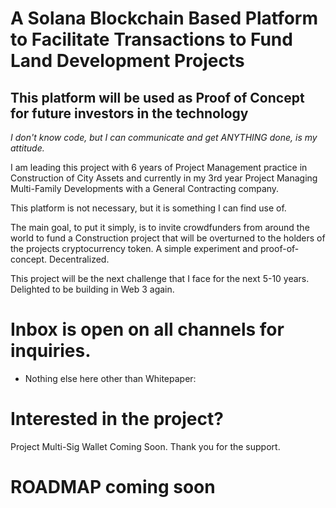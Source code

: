 #  A Solana Blockchain Based Platform to Facilitate Transactions to Fund Land Development Projects
##  This platform will be used as Proof of Concept for future investors in the technology
_I don't know code, but I can communicate and get ANYTHING done, is my attitude._

I am leading this project with 6 years of Project Management practice in Construction of City Assets and currently in my 3rd year  Project Managing Multi-Family Developments with a General Contracting company. 

This platform is not necessary, but it is something I can find use of. 

The main goal, to put it simply, is to invite crowdfunders from around the world to fund a Construction project that will be overturned to the holders of the projects cryptocurrency token. A simple experiment and proof-of-concept. Decentralized. 

This project will be the next challenge that I face for the next 5-10 years. Delighted to be building in Web 3 again. 

#  Inbox is open on all channels for inquiries. 

*  Nothing else here other than Whitepaper:

#  Interested in the project? 
Project Multi-Sig Wallet Coming Soon. Thank you for the support. 

#  ROADMAP coming soon
